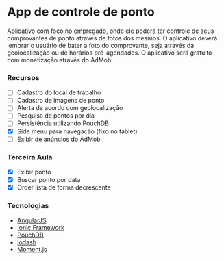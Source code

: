 # App de controle de ponto

Aplicativo com foco no empregado, onde ele poderá ter controle de seus comprovantes de ponto através de fotos dos mesmos.
O aplicativo deverá lembrar o usuário de bater a foto do comprovante, seja através da geolocalização ou de horários pré-agendados.
O aplicativo será gratuito com monetização através do AdMob.

### Recursos

- [ ] Cadastro do local de trabalho
- [ ] Cadastro de imagens de ponto
- [ ] Alerta de acordo com geolocalização
- [ ] Pesquisa de pontos por dia
- [ ] Persistência utilizando PouchDB
- [x] Side menu para navegação (fixo no tablet)
- [ ] Exibir de anúncios do AdMob

### Terceira Aula

- [x] Exibir ponto
- [x] Buscar ponto por data
- [x] Order lista de forma decrescente

### Tecnologias

- [AngularJS](https://angularjs.org/)
- [Ionic Framework](http://ionicframework.com/)
- [PouchDB](http://pouchdb.com/)
- [lodash](https://lodash.com/)
- [Moment.js](http://momentjs.com/)
